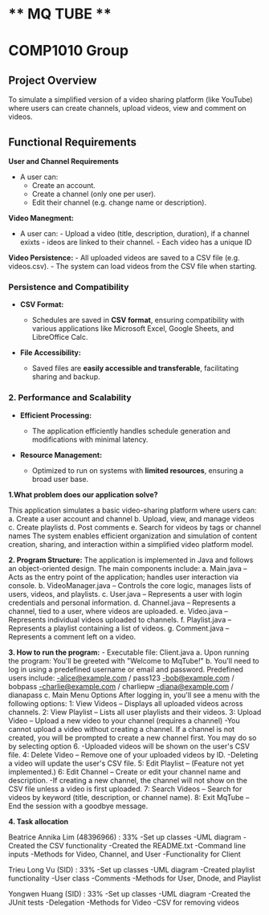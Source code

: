 # ** MQ TUBE **
# COMP1010 Group

## **Project Overview**
To simulate a simplified version of a video sharing platform (like YouTube) where users can create channels, upload videos, view and comment on videos.

## **Functional Requirements**
**User and Channel Requirements**
- A user can:
    - Create an account.
    - Create a channel (only one per user).
    - Edit their channel (e.g. change name or description).

**Video Manegment:**
 - A user can:
        - Upload a video (title, description, duration), if a channel exixts 
        - ideos are linked to their channel.
        - Each video has a unique ID

**Video Persistence:**
    - All uploaded videos are saved to a CSV file (e.g. videos.csv).
    - The system can load videos from the CSV file when starting.

### **Persistence and Compatibility**

- **CSV Format:**
  - Schedules are saved in **CSV format**, ensuring compatibility with various applications like Microsoft Excel, Google Sheets, and LibreOffice Calc.

- **File Accessibility:**
  - Saved files are **easily accessible and transferable**, facilitating sharing and backup.

### **2. Performance and Scalability**

- **Efficient Processing:**
  - The application efficiently handles schedule generation and modifications with minimal latency.

- **Resource Management:**
  - Optimized to run on systems with **limited resources**, ensuring a broad user base.


**1.What problem does our application solve?**

This application simulates a basic video-sharing platform where users can:
    a. Create a user account and channel
    b. Upload, view, and manage videos
    c. Create playlists
    d. Post comments
    e. Search for videos by tags or channel names
The system enables efficient organization and simulation of content creation, sharing, and interaction within a simplified video platform model.

**2. Program Structure:**
The application is implemented in Java and follows an object-oriented design. The main components include:
    a. Main.java – Acts as the entry point of the application; handles user interaction via console.
    b. VideoManager.java – Controls the core logic, manages lists of users, videos, and playlists.
    c. User.java – Represents a user with login credentials and personal information.
    d. Channel.java – Represents a channel, tied to a user, where videos are uploaded.
    e. Video.java – Represents individual videos uploaded to channels.
    f. Playlist.java – Represents a playlist containing a list of videos.
    g. Comment.java – Represents a comment left on a video.

**3. How to run the program:**
     - Executable file: Client.java 
    a. Upon running the program: You'll be greeted with "Welcome to MqTube!"
    b. You'll need to log in using a predefined username or email and password.
        Predefined users include:
                -alice@example.com / pass123
                -bob@example.com / bobpass
                -charlie@example.com / charliepw
                -diana@example.com / dianapass
    c. Main Menu Options
        After logging in, you'll see a menu with the following options: 
                1: View Videos – Displays all uploaded videos across channels.
                2: View Playlist – Lists all user playlists and their videos.
                3: Upload Video – Upload a new video to your channel (requires a channel)
                    -You cannot upload a video without creating a channel. If a channel is not created, you will be
                    prompted to create a new channel first. You may do so by selecting option 6. 
                    -Uploaded videos will be shown on the user's CSV file. 
                4: Delete Video – Remove one of your uploaded videos by ID.
                    -Deleting a video will update the user's CSV file. 
                5: Edit Playlist – (Feature not yet implemented.)
                6: Edit Channel – Create or edit your channel name and description.
                    -If creating a new channel, the channel will not show on the CSV file unless a video is first uploaded. 
                7: Search Videos – Search for videos by keyword (title, description, or channel name).
                8: Exit MqTube – End the session with a goodbye message.

**4. Task allocation**

Beatrice Annika Lim (48396966) : 33% 
    -Set up classes 
    -UML diagram 
    -Created the CSV functionality
    -Created the README.txt 
    -Command line inputs 
    -Methods for Video, Channel, and User
    -Functionality for Client 


Trieu Long Vu (SID) : 33% 
    -Set up classes 
    -UML diagram 
    -Created playlist functionality 
    -User class 
    -Comments
    -Methods for User, Dnode, and Playlist


Yongwen Huang (SID) : 33% 
    -Set up classes 
    -UML diagram 
    -Created the JUnit tests 
    -Delegation
    -Methods for Video 
    -CSV for removing videos 






